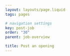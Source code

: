 ```yaml
---
layout: layouts/page.liquid
tags: pages

# navigation settings
key: post-job
order: "30"
parent: job-overview

title: Post an opening
---
```

